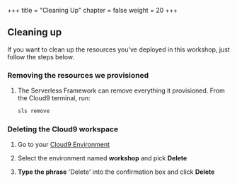 +++
title = "Cleaning Up"
chapter = false
weight = 20
+++

## Cleaning up

If you want to clean up the resources you've deployed in this workshop, just follow the steps below.

### Removing the resources we provisioned

1. The Serverless Framework can remove everything it provisioned. From the Cloud9 terminal, run: 
   
    ```bash
    sls remove
    ```


### Deleting the Cloud9 workspace

1. Go to your [Cloud9 Environment](https://us-east-1.console.aws.amazon.com/cloud9/home?region=us-east-1)

2. Select the environment named **workshop** and pick **Delete**

3. **Type the phrase** 'Delete' into the confirmation box and click **Delete**